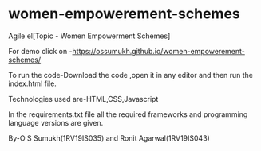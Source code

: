 # women-empowerement-schemes
Agile el[Topic - Women Empowerment Schemes]


For demo click on -https://ossumukh.github.io/women-empowerement-schemes/

To run the code-Download the code ,open it in any editor and then run the index.html file.

Technologies used are-HTML,CSS,Javascript

In the requirements.txt file all the required frameworks and programming language versions are given.

By-O S Sumukh(1RV19IS035) and Ronit Agarwal(1RV19IS043)
